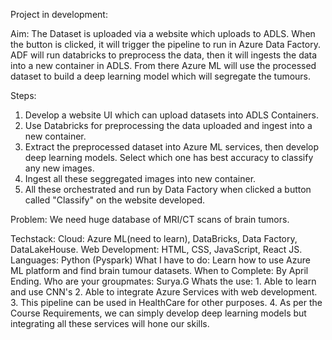 Project in development:

 Aim: The Dataset is uploaded via a website which uploads to ADLS. When the button is clicked, it will trigger the pipeline to run in Azure Data Factory. ADF will run databricks to preprocess the data, then it will ingests the data into a new container in ADLS. From there Azure ML will use the processed dataset to build a deep learning model which will segregate the tumours. 

 Steps:
 1. Develop a website UI which can upload datasets into ADLS Containers.
 2. Use Databricks for preprocessing  the data uploaded and ingest into a new container.
 3. Extract the preprocessed dataset into Azure ML services, then develop deep learning models. Select which one has best accuracy to classify any new images.
 4. Ingest all these seggregated images into new container.
 5. All these orchestrated and run by Data Factory when clicked a button called "Classify" on the website developed.

Problem: We need huge database of MRI/CT scans of brain tumors.

 Techstack:
 Cloud: Azure ML(need to learn), DataBricks, Data Factory, DataLakeHouse.
 Web Development: HTML, CSS, JavaScript, React JS.
 Languages: Python (Pyspark)
 What I have to do: Learn how to use Azure ML platform and find brain tumour datasets.
 When to Complete: By April Ending.
 Who are your groupmates: Surya.G
 Whats the use: 
           1. Able to learn and use CNN's
           2. Able to integrate Azure Services with web development.
           3. This pipeline can be used in HealthCare for other purposes.
           4. As per the Course Requirements, we can simply develop  deep learning models but integrating all these services will hone our skills.

